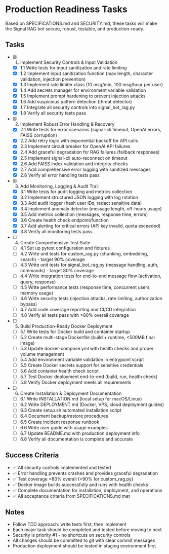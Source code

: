 # Production Readiness Tasks

Based on SPECIFICATIONS.md and SECURITY.md, these tasks will make the Signal RAG bot secure, robust, testable, and production-ready.

## Tasks

- [x] 1. Implement Security Controls & Input Validation
  - [x] 1.1 Write tests for input sanitization and rate limiting
  - [x] 1.2 Implement input sanitization function (max length, character validation, injection prevention)
  - [x] 1.3 Implement rate limiter class (10 msg/min, 100 msg/hour per user)
  - [x] 1.4 Add secrets manager for environment variable validation
  - [x] 1.5 Implement prompt hardening to prevent injection attacks
  - [x] 1.6 Add suspicious pattern detection (threat detector)
  - [x] 1.7 Integrate all security controls into signal_bot_rag.py
  - [x] 1.8 Verify all security tests pass

- [x] 2. Implement Robust Error Handling & Recovery
  - [x] 2.1 Write tests for error scenarios (signal-cli timeout, OpenAI errors, FAISS corruption)
  - [x] 2.2 Add retry logic with exponential backoff for API calls
  - [x] 2.3 Implement circuit breaker for OpenAI API failures
  - [x] 2.4 Add graceful degradation for RAG failures (fallback responses)
  - [x] 2.5 Implement signal-cli auto-reconnect on timeout
  - [x] 2.6 Add FAISS index validation and integrity checks
  - [x] 2.7 Add comprehensive error logging with sanitized messages
  - [x] 2.8 Verify all error handling tests pass

- [x] 3. Add Monitoring, Logging & Audit Trail
  - [x] 3.1 Write tests for audit logging and metrics collection
  - [x] 3.2 Implement structured JSON logging with log rotation
  - [x] 3.3 Add audit logger (hash user IDs, redact sensitive data)
  - [x] 3.4 Implement anomaly detector (message length, off-hours usage)
  - [x] 3.5 Add metrics collection (messages, response time, errors)
  - [x] 3.6 Create health check endpoint/function
  - [x] 3.7 Add alerting for critical errors (API key invalid, quota exceeded)
  - [x] 3.8 Verify all monitoring tests pass

- [ ] 4. Create Comprehensive Test Suite
  - [ ] 4.1 Set up pytest configuration and fixtures
  - [ ] 4.2 Write unit tests for custom_rag.py (chunking, embedding, search) - target 90% coverage
  - [ ] 4.3 Write unit tests for signal_bot_rag.py (message handling, auth, commands) - target 80% coverage
  - [ ] 4.4 Write integration tests for end-to-end message flow (activation, query, response)
  - [ ] 4.5 Write performance tests (response time, concurrent users, memory usage)
  - [ ] 4.6 Write security tests (injection attacks, rate limiting, authorization bypass)
  - [ ] 4.7 Add code coverage reporting and CI/CD integration
  - [ ] 4.8 Verify all tests pass with >80% overall coverage

- [ ] 5. Build Production-Ready Docker Deployment
  - [ ] 5.1 Write tests for Docker build and container startup
  - [ ] 5.2 Create multi-stage Dockerfile (build + runtime, <500MB final image)
  - [ ] 5.3 Update docker-compose.yml with health checks and proper volume management
  - [ ] 5.4 Add environment variable validation in entrypoint script
  - [ ] 5.5 Create Docker secrets support for sensitive credentials
  - [ ] 5.6 Add container health check script
  - [ ] 5.7 Test Docker deployment end-to-end (build, run, health check)
  - [ ] 5.8 Verify Docker deployment meets all requirements

- [ ] 6. Create Installation & Deployment Documentation
  - [ ] 6.1 Write INSTALLATION.md (local setup for macOS/Linux)
  - [ ] 6.2 Write DEPLOYMENT.md (Docker, VPS, cloud deployment guides)
  - [ ] 6.3 Create setup.sh automated installation script
  - [ ] 6.4 Document backup/restore procedures
  - [ ] 6.5 Create incident response runbook
  - [ ] 6.6 Write user guide with usage examples
  - [ ] 6.7 Update README.md with production deployment info
  - [ ] 6.8 Verify all documentation is complete and accurate

## Success Criteria

- ✅ All security controls implemented and tested
- ✅ Error handling prevents crashes and provides graceful degradation
- ✅ Test coverage >80% overall (>90% for custom_rag.py)
- ✅ Docker image builds successfully and runs with health checks
- ✅ Complete documentation for installation, deployment, and operations
- ✅ All acceptance criteria from SPECIFICATIONS.md met

## Notes

- Follow TDD approach: write tests first, then implement
- Each major task should be completed and tested before moving to next
- Security is priority #1 - no shortcuts on security controls
- All changes should be committed to git with clear commit messages
- Production deployment should be tested in staging environment first
